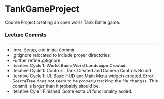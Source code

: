 # TankGameProject
Course Project creating an open world Tank Battle game.

### Lecture Commits
---
* Intro, Setup, and Initial Commit
* .gitignore relocated to include proper directories
* Further refine .gitignore
* Iterative Cycle 1: World. Basic World Landscape Created.
* Iterative Cycle 1: Controls. Tank Created and Camera Controls Bound
* Iterative Cycle 1: UI. Basic HUD and Main Menu widgets created. Error: SourceTree does not seem to be properly tracking the file changes. This commit is larger than it probably should be.
* Iterative Cyle 1 Finished. Some extra UI functionality added.
